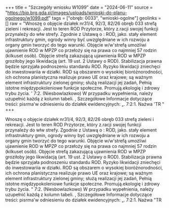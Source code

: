 +++
title = "Szczegóły wniosku W1099"
date = "2024-06-11"
source = "https://bip.brg.gda.pl/images/uploads/wnioski-do-planu-ogolnego/w1099.pdf"
tags = ["obręb: 0033", "wnioski-ogolne"]
geolinks = []
raw = "Wnoszę o objęcie działek nr31/4, 92/3, 82/26 obręb 033 strefą zieleni i rekreacji. Jest to teren ROD Przytorze, który z.racji swojej funkcji przynależy do włw strefy. Zgodnie z Ustawą o : ROD, jako. stały element infrastruktury gmin, ogrody winny być uwzględniane w ich rozwoju a organy gmin tworzyć do tego warunki. Objęcie w/w'strefą umożliwi ujawnienie ROD w MPZP co przełoży się na prawa co najmniej 57 rodzin (kilkuset osób). Objęcie strefą zakazującą ujawnienia ROD w MPZP groziłoby jego likwidacją (art. 19 ust. 2 Ustawy o ROD). Stabilizacja prawna będzie sprzyjała podnoszeniu standardu ROD. Ryzyko likwidacji zniechęci do inwestowariia w działki. ROD są obszarem o wysokiej bioróżnorodności, ich ochrona planistyczna realizuje prawo UE oraz krajowe; są ważnym element infrastruktury zielonej gminy; służą realizacji jej zadań, Pełnią istotne międzypokoleniowe funkcje społeczne. Promują.ekologię i zdrowy trybu życia. ' 7:2. (Niesbowlazkowo) W przypadku wypełnienia, należy uzupełnić każdą z kolumn tabeli. , Szczegółowe Informacje dotyczące treści: pisrma'w odniesieniu do działek ewidencyjnych: „. 7:2:1. Nażwa 'TR "
+++

Wnoszę o objęcie działek nr31/4, 92/3, 82/26 obręb 033 strefą zieleni i rekreacji.
Jest to teren ROD Przytorze, który z.racji swojej funkcji przynależy do włw strefy. Zgodnie z Ustawą o :
ROD, jako. stały element infrastruktury gmin, ogrody winny być uwzględniane w ich rozwoju a organy
gmin tworzyć do tego warunki. Objęcie w/w'strefą umożliwi ujawnienie ROD w MPZP co przełoży się na
prawa co najmniej 57 rodzin (kilkuset osób). Objęcie strefą zakazującą ujawnienia ROD w MPZP
groziłoby jego likwidacją (art. 19 ust. 2 Ustawy o ROD). Stabilizacja prawna będzie sprzyjała podnoszeniu
standardu ROD. Ryzyko likwidacji zniechęci do inwestowariia w działki.
ROD są obszarem o wysokiej bioróżnorodności, ich ochrona planistyczna realizuje prawo UE oraz
krajowe; są ważnym element infrastruktury zielonej gminy; służą realizacji jej zadań, Pełnią istotne
międzypokoleniowe funkcje społeczne. Promują.ekologię i zdrowy trybu życia. "
7:2. (Niesbowlazkowo) W przypadku wypełnienia, należy uzupełnić każdą z kolumn tabeli. ,
Szczegółowe Informacje dotyczące treści: pisrma'w odniesieniu do działek ewidencyjnych:
„. 7:2:1. Nażwa "TR 


